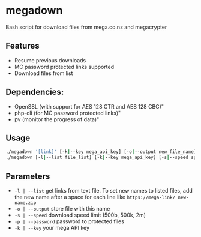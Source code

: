 # megadown

Bash script for download files from mega.co.nz and megacrypter

## Features

 * Resume previous downloads
 * MC password protected links supported
 * Download files from list

## Dependencies:

 * OpenSSL (with support for AES 128 CTR and AES 128 CBC)"
 * php-cli (for MC password protected links)"
 * pv (monitor the progress of data)"

## Usage

```bash
./megadown '[link]' [-k|--key mega_api_key] [-o|--output new_file_name] [-s|--speed speed_limit_bytes_second] [-p|--password mc_url_pass]
./megadown [-l|--list file_list] [-k|--key mega_api_key] [-s|--speed speed_limit_bytes_second] [-p|--password mc_url_pass]
```

## Parameters

 * `-l | --list`      get links from text file. To set new names to listed files, add the new name after a space for each line like `https://mega-link/ new-name.zip`
 * `-o | --output`    store file with this name
 * `-s | --speed`     download speed limit (500b, 500k, 2m)
 * `-p | --password`  password to protected files
 * `-k | --key`       your mega API key
